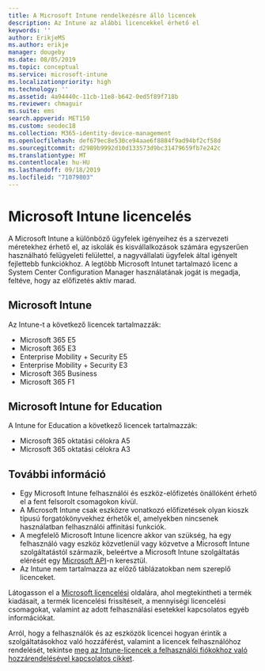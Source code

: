 ```yaml
---
title: A Microsoft Intune rendelkezésre álló licencek
description: Az Intune az alábbi licencekkel érhető el
keywords: ''
author: ErikjeMS
ms.author: erikje
manager: dougeby
ms.date: 08/05/2019
ms.topic: conceptual
ms.service: microsoft-intune
ms.localizationpriority: high
ms.technology: ''
ms.assetid: 4a94440c-11cb-11e8-b642-0ed5f89f718b
ms.reviewer: chmaguir
ms.suite: ems
search.appverid: MET150
ms.custom: seodec18
ms.collection: M365-identity-device-management
ms.openlocfilehash: def679ec8e530ce94aae6f8884f9ad94bf2cf58d
ms.sourcegitcommit: d2989b9992d10d133573d9bc31479659fb7e242c
ms.translationtype: MT
ms.contentlocale: hu-HU
ms.lasthandoff: 09/18/2019
ms.locfileid: "71079803"
---
```

# <a name="microsoft-intune-licensing"></a>Microsoft Intune licencelés
A Microsoft Intune a különböző ügyfelek igényeihez és a szervezeti méretekhez érhető el, az iskolák és kisvállalkozások számára egyszerűen használható felügyeleti felülettel, a nagyvállalati ügyfelek által igényelt fejlettebb funkciókhoz. A legtöbb Microsoft Intunet tartalmazó licenc a System Center Configuration Manager használatának jogát is megadja, feltéve, hogy az előfizetés aktív marad. 

## <a name="microsoft-intune"></a>Microsoft Intune
Az Intune-t a következő licencek tartalmazzák:

- Microsoft 365 E5
- Microsoft 365 E3
- Enterprise Mobility + Security E5
- Enterprise Mobility + Security E3
- Microsoft 365 Business
- Microsoft 365 F1



## <a name="microsoft-intune-for-education"></a>Microsoft Intune for Education
A Intune for Education a következő licencek tartalmazzák:

- Microsoft 365 oktatási célokra A5
- Microsoft 365 oktatási célokra A3

## <a name="additional-information"></a>További információ
- Egy Microsoft Intune felhasználói és eszköz-előfizetés önállóként érhető el a fent felsorolt csomagokon kívül.
- A Microsoft Intune csak eszközre vonatkozó előfizetések olyan kioszk típusú forgatókönyvekhez érhetők el, amelyekben nincsenek használatban felhasználói affinitási funkciók.
- A megfelelő Microsoft Intune licencre akkor van szükség, ha egy felhasználó vagy eszköz közvetlenül vagy közvetve a Microsoft Intune szolgáltatástól származik, beleértve a Microsoft Intune szolgáltatás elérését egy [Microsoft API](https://docs.microsoft.com/legal/microsoft-apis/terms-of-use)-n keresztül.
- Az Intune nem tartalmazza az előző táblázatokban nem szereplő licenceket.

Látogasson el a [Microsoft licencelési](https://www.microsoft.com/licensing/default) oldalára, ahol megtekintheti a termék kiadásait, a termék licencelési frissítéseit, a mennyiségi licencelési csomagokat, valamint az adott felhasználási esetekkel kapcsolatos egyéb információkat.  

Arról, hogy a felhasználók és az eszközök licencei hogyan érintik a szolgáltatásokhoz való hozzáférést, valamint a licencek felhasználóhoz rendelését, tekintse [meg az Intune-licencek a felhasználói fiókokhoz való hozzárendelésével kapcsolatos cikket](licenses-assign.md).
